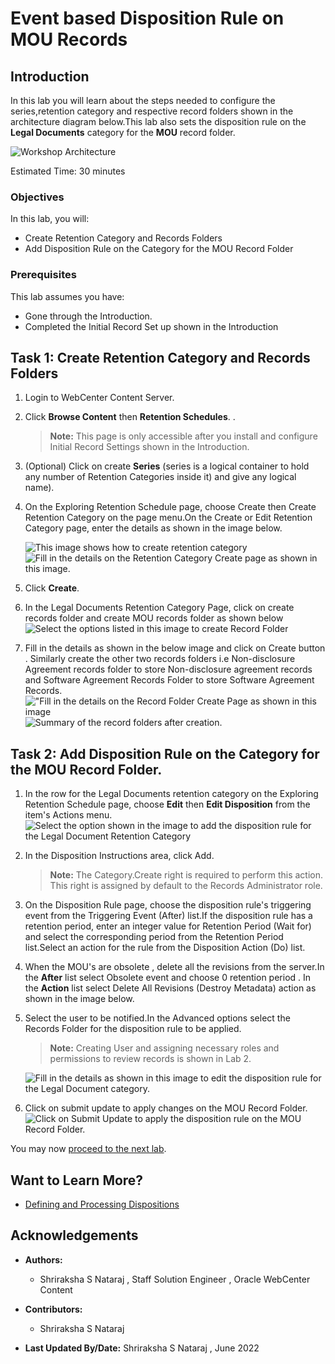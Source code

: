 # Event based Disposition Rule on MOU Records

## Introduction

In this lab you will learn about the steps needed to configure the series,retention category and respective record folders shown in the architecture diagram below.This lab also sets the disposition rule on the **Legal Documents** category for the **MOU** record folder.

  ![Workshop Architecture](./images/workshop-architecture.png "Workshop Architecture")

Estimated Time: 30 minutes

### Objectives


In this lab, you will:
* Create Retention Category and Records Folders
* Add Disposition Rule on the Category for the MOU Record Folder

### Prerequisites


This lab assumes you have:
* Gone through the Introduction.
* Completed the Initial Record Set up shown in the Introduction


## Task 1: Create Retention Category and Records Folders


1.  Login to WebCenter Content Server.

2.  Click **Browse Content** then **Retention Schedules**.
.
    > **Note:** This page is only accessible after you install and configure Initial Record Settings shown in the Introduction.

3.  (Optional) Click on create **Series** (series is a logical container to hold any number of Retention Categories inside it) and give any logical name).


4.  On the Exploring Retention Schedule page, choose Create then Create Retention Category on the page menu.On the Create or Edit Retention Category page, enter the details as shown in the image below. 
    
    ![This image shows how to create retention category](./images/create-retention-category.png "Create Retention Category")
    ![Fill in the details on the Retention Category Create page as shown in this image.](./images/category-create-form.png "Create Retention Category Page")

5.  Click **Create**.

6. In the Legal Documents Retention Category Page, click on create records folder and create MOU records folder as shown below
     ![Select the options listed in this image to create Record Folder](./images/create-record-folder.png " Create Record Folder")

7. Fill in the details as shown in the below image and click on Create button . Similarly create the other two records folders i.e Non-disclosure Agreement records folder to store Non-disclosure agreement records and Software Agreement Records Folder to store Software Agreement Records.
      !["Fill in the details on the Record Folder Create Page as shown in this image](./images/record-folder-createform.png "Create Record Folder Form")
      ![Summary of the record folders after creation.](./images/record-folders-legal-doc-category.png "Record Folders in Legal Document Category")

## Task 2: Add Disposition Rule on the Category for the MOU Record Folder.

1. In the row for the Legal Documents retention category on the Exploring Retention Schedule page, choose **Edit** then **Edit Disposition** from the item's Actions menu. 
    ![Select the option shown in the image to add the disposition rule for the Legal Document Retention Category](./images/edit-disposition.png "Edit Disposition Rule on the Retention Category **Legal Documents** ")

2. In the Disposition Instructions area, click Add.

    > **Note:** The Category.Create right is required to perform this action. This right is assigned by default to the Records Administrator role.

3. On the Disposition Rule page, choose the disposition rule's triggering event from the Triggering Event (After) list.If the disposition rule has a retention period, enter an integer value for Retention Period (Wait for) and select the corresponding period from the Retention Period list.Select an action for the rule from the Disposition Action (Do) list.

4. When the MOU's are obsolete , delete all the revisions from the server.In the **After** list select Obsolete event and choose 0 retention period . In the **Action** list select Delete All Revisions (Destroy Metadata) action as shown in the image below.
    
 
5. Select the user to be notified.In the Advanced options select the Records Folder for the disposition rule to be applied.

     > **Note:** Creating User and assigning necessary roles and permissions to review records is shown in Lab 2.

    ![Fill in the details as shown in this image to edit the disposition rule for the Legal Document category.](./images/disposition-rule-creation-form.png " Create Disposition Rule Page")

6. Click on submit update to apply changes on the MOU Record Folder.
    ![Click on Submit Update to apply the disposition rule on the MOU Record Folder.](./images/submit-update.png "Submit Update page ")

 You may now [proceed to the next lab](#next).


## Want to Learn More?


* [Defining and Processing Dispositions ](https://docs.oracle.com/en/middleware/webcenter/content/12.2.1.4/webcenter-content-manage/defining-and-processing-dispositions.html#GUID-0827B335-BA5E-4B9C-9270-27BE4520391C)


## Acknowledgements

* **Authors:**
    * Shriraksha S Nataraj , Staff Solution Engineer , Oracle WebCenter Content
* **Contributors:**
    * Shriraksha S Nataraj

* **Last Updated By/Date:** Shriraksha S Nataraj , June 2022
